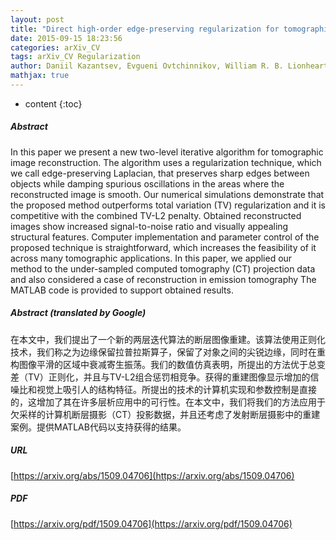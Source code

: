 ```yaml
---
layout: post
title: "Direct high-order edge-preserving regularization for tomographic image reconstruction"
date: 2015-09-15 18:23:56
categories: arXiv_CV
tags: arXiv_CV Regularization
author: Daniil Kazantsev, Evgueni Ovtchinnikov, William R. B. Lionheart, Philip J. Withers, Peter D. Lee
mathjax: true
---
```


* content
{:toc}

##### Abstract
In this paper we present a new two-level iterative algorithm for tomographic image reconstruction. The algorithm uses a regularization technique, which we call edge-preserving Laplacian, that preserves sharp edges between objects while damping spurious oscillations in the areas where the reconstructed image is smooth. Our numerical simulations demonstrate that the proposed method outperforms total variation (TV) regularization and it is competitive with the combined TV-L2 penalty. Obtained reconstructed images show increased signal-to-noise ratio and visually appealing structural features. Computer implementation and parameter control of the proposed technique is straightforward, which increases the feasibility of it across many tomographic applications. In this paper, we applied our method to the under-sampled computed tomography (CT) projection data and also considered a case of reconstruction in emission tomography The MATLAB code is provided to support obtained results.

##### Abstract (translated by Google)
在本文中，我们提出了一个新的两层迭代算法的断层图像重建。该算法使用正则化技术，我们称之为边缘保留拉普拉斯算子，保留了对象之间的尖锐边缘，同时在重构图像平滑的区域中衰减寄生振荡。我们的数值仿真表明，所提出的方法优于总变差（TV）正则化，并且与TV-L2组合惩罚相竞争。获得的重建图像显示增加的信噪比和视觉上吸引人的结构特征。所提出的技术的计算机实现和参数控制是直接的，这增加了其在许多层析应用中的可行性。在本文中，我们将我们的方法应用于欠采样的计算机断层摄影（CT）投影数据，并且还考虑了发射断层摄影中的重建案例。提供MATLAB代码以支持获得的结果。

##### URL
[https://arxiv.org/abs/1509.04706](https://arxiv.org/abs/1509.04706)

##### PDF
[https://arxiv.org/pdf/1509.04706](https://arxiv.org/pdf/1509.04706)

